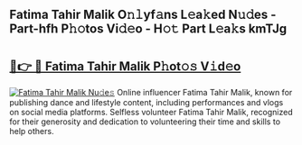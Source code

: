 ## Fatima Tahir Malik O𝚗𝚕yf𝚊ns L𝚎a𝚔ed N𝚞𝚍es - Part-hfh P𝚑𝚘tos Vi𝚍𝚎o - H𝚘𝚝 Part L𝚎a𝚔s kmTJg

# <h2><a href="http://kf7yrgd.oniu.top/?m=Fatima+Tahir+Malik">🔗👉 🔴 Fatima Tahir Malik P𝚑ot𝚘𝚜 V𝚒d𝚎o</a></h2>

[![Fatima Tahir Malik Nu𝚍e𝚜](https://i.imgur.com/0qMVB7G.gif)](http://kf7yrgd.oniu.top/?m=Fatima+Tahir+Malik)
Online influencer Fatima Tahir Malik, known for publishing dance and lifestyle content, including performances and vlogs on social media platforms. Selfless volunteer Fatima Tahir Malik, recognized for their generosity and dedication to volunteering their time and skills to help others.  
